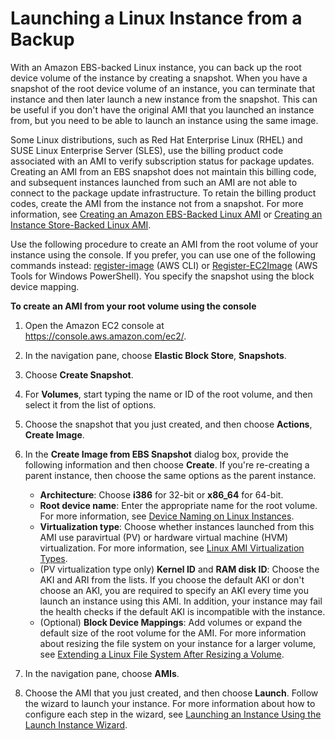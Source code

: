 # Launching a Linux Instance from a Backup<a name="instance-launch-snapshot"></a>

With an Amazon EBS\-backed Linux instance, you can back up the root device volume of the instance by creating a snapshot\. When you have a snapshot of the root device volume of an instance, you can terminate that instance and then later launch a new instance from the snapshot\. This can be useful if you don't have the original AMI that you launched an instance from, but you need to be able to launch an instance using the same image\.

Some Linux distributions, such as Red Hat Enterprise Linux \(RHEL\) and SUSE Linux Enterprise Server \(SLES\), use the billing product code associated with an AMI to verify subscription status for package updates\. Creating an AMI from an EBS snapshot does not maintain this billing code, and subsequent instances launched from such an AMI are not able to connect to the package update infrastructure\. To retain the billing product codes, create the AMI from the instance not from a snapshot\. For more information, see [Creating an Amazon EBS\-Backed Linux AMI](creating-an-ami-ebs.md) or [Creating an Instance Store\-Backed Linux AMI](creating-an-ami-instance-store.md)\.

Use the following procedure to create an AMI from the root volume of your instance using the console\. If you prefer, you can use one of the following commands instead: [register\-image](https://docs.aws.amazon.com/cli/latest/reference/ec2/register-image.html) \(AWS CLI\) or [Register\-EC2Image](https://docs.aws.amazon.com/powershell/latest/reference/items/Register-EC2Image.html) \(AWS Tools for Windows PowerShell\)\. You specify the snapshot using the block device mapping\.

**To create an AMI from your root volume using the console**

1. Open the Amazon EC2 console at [https://console\.aws\.amazon\.com/ec2/](https://console.aws.amazon.com/ec2/)\.

1. In the navigation pane, choose **Elastic Block Store**, **Snapshots**\.

1. Choose **Create Snapshot**\.

1. For **Volumes**, start typing the name or ID of the root volume, and then select it from the list of options\.

1. Choose the snapshot that you just created, and then choose **Actions**, **Create Image**\.

1. In the **Create Image from EBS Snapshot** dialog box, provide the following information and then choose **Create**\. If you're re\-creating a parent instance, then choose the same options as the parent instance\.
   + **Architecture**: Choose **i386** for 32\-bit or **x86\_64** for 64\-bit\.
   + **Root device name**: Enter the appropriate name for the root volume\. For more information, see [Device Naming on Linux Instances](device_naming.md)\.
   + **Virtualization type**: Choose whether instances launched from this AMI use paravirtual \(PV\) or hardware virtual machine \(HVM\) virtualization\. For more information, see [Linux AMI Virtualization Types](virtualization_types.md)\.
   + \(PV virtualization type only\) **Kernel ID** and **RAM disk ID**: Choose the AKI and ARI from the lists\. If you choose the default AKI or don't choose an AKI, you are required to specify an AKI every time you launch an instance using this AMI\. In addition, your instance may fail the health checks if the default AKI is incompatible with the instance\.
   + \(Optional\) **Block Device Mappings**: Add volumes or expand the default size of the root volume for the AMI\. For more information about resizing the file system on your instance for a larger volume, see [Extending a Linux File System After Resizing a Volume](recognize-expanded-volume-linux.md)\.

1. In the navigation pane, choose **AMIs**\.

1. Choose the AMI that you just created, and then choose **Launch**\. Follow the wizard to launch your instance\. For more information about how to configure each step in the wizard, see [Launching an Instance Using the Launch Instance Wizard](launching-instance.md)\.